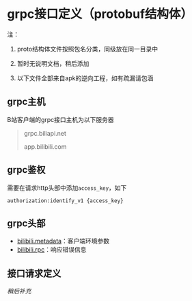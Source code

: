 # grpc接口定义（protobuf结构体） 

注：

1. proto结构体文件按照包名分类，同级放在同一目录中

2. 暂时无说明文档，稍后添加

3. 以下文件全部来自apk的逆向工程，如有疏漏请包涵

## grpc主机

B站客户端的grpc接口主机为以下服务器

> grpc.biliapi.net
>
> app.bilibili.com

## grpc鉴权

需要在请求http头部中添加`access_key`，如下

```
authorization:identify_v1 {access_key}
```

## grpc头部

- [bilibili.metadata](bilibili/metadata)：客户端环境参数
- [bilibili.rpc](bilibili/rpc/status.proto)：响应错误信息

## 接口请求定义

*稍后补充*